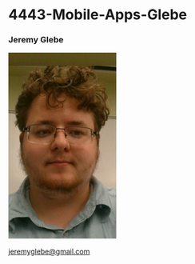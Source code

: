 # 4443-Mobile-Apps-Glebe

### Jeremy Glebe

<img src="./jglebe.jpg" alt="Something wrong?" width="216" height="372">

jeremyglebe@gmail.com
